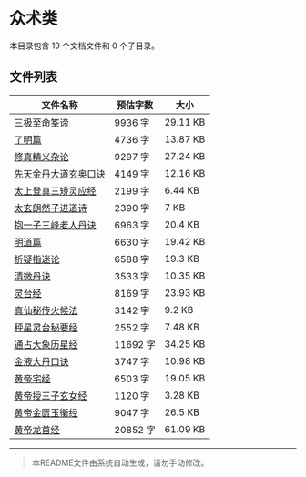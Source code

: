 # 众术类

本目录包含 19 个文档文件和 0 个子目录。

## 文件列表

| 文件名称 | 预估字数 | 大小 |
|---------|---------|------|
| [三极至命筌谛](道藏/正统道藏洞真部/众术类/三极至命筌谛.md) | 9936 字 | 29.11 KB |
| [了明篇](道藏/正统道藏洞真部/众术类/了明篇.md) | 4736 字 | 13.87 KB |
| [修真精义杂论](道藏/正统道藏洞真部/众术类/修真精义杂论.md) | 9297 字 | 27.24 KB |
| [先天金丹大道玄奥口诀](道藏/正统道藏洞真部/众术类/先天金丹大道玄奥口诀.md) | 4149 字 | 12.16 KB |
| [太上登真三矫灵应经](道藏/正统道藏洞真部/众术类/太上登真三矫灵应经.md) | 2199 字 | 6.44 KB |
| [太玄朗然子进道诗](道藏/正统道藏洞真部/众术类/太玄朗然子进道诗.md) | 2390 字 | 7 KB |
| [抱一子三峰老人丹诀](道藏/正统道藏洞真部/众术类/抱一子三峰老人丹诀.md) | 6963 字 | 20.4 KB |
| [明道篇](道藏/正统道藏洞真部/众术类/明道篇.md) | 6630 字 | 19.42 KB |
| [析疑指迷论](道藏/正统道藏洞真部/众术类/析疑指迷论.md) | 6588 字 | 19.3 KB |
| [清微丹诀](道藏/正统道藏洞真部/众术类/清微丹诀.md) | 3533 字 | 10.35 KB |
| [灵台经](道藏/正统道藏洞真部/众术类/灵台经.md) | 8169 字 | 23.93 KB |
| [真仙秘传火候法](道藏/正统道藏洞真部/众术类/真仙秘传火候法.md) | 3142 字 | 9.2 KB |
| [秤星灵台秘要经](道藏/正统道藏洞真部/众术类/秤星灵台秘要经.md) | 2552 字 | 7.48 KB |
| [通占大象历星经](道藏/正统道藏洞真部/众术类/通占大象历星经.md) | 11692 字 | 34.25 KB |
| [金液大丹口诀](道藏/正统道藏洞真部/众术类/金液大丹口诀.md) | 3747 字 | 10.98 KB |
| [黄帝宅经](道藏/正统道藏洞真部/众术类/黄帝宅经.md) | 6503 字 | 19.05 KB |
| [黄帝授三子玄女经](道藏/正统道藏洞真部/众术类/黄帝授三子玄女经.md) | 1120 字 | 3.28 KB |
| [黄帝金匮玉衡经](道藏/正统道藏洞真部/众术类/黄帝金匮玉衡经.md) | 9047 字 | 26.5 KB |
| [黄帝龙首经](道藏/正统道藏洞真部/众术类/黄帝龙首经.md) | 20852 字 | 61.09 KB |

---

> 本README文件由系统自动生成，请勿手动修改。

